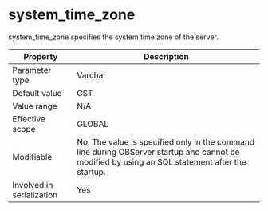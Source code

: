 system_time_zone 
=====================================

system_time_zone specifies the system time zone of the server. 


|       **Property**        |                                                                 **Description**                                                                 |
|---------------------------|-------------------------------------------------------------------------------------------------------------------------------------------------|
| Parameter type            | Varchar                                                                                                                                         |
| Default value             | CST                                                                                                                                             |
| Value range               | N/A                                                                                                                                             |
| Effective scope           | GLOBAL                                                                                                                                          |
| Modifiable                | No. The value is specified only in the command line during OBServer startup and cannot be modified by using an SQL statement after the startup. |
| Involved in serialization | Yes                                                                                                                                             |




